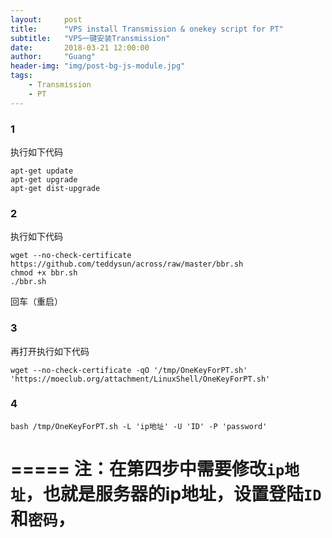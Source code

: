 ```yaml
---
layout:     post
title:      "VPS install Transmission & onekey script for PT"
subtitle:   "VPS一键安装Transmission"
date:       2018-03-21 12:00:00
author:     "Guang"
header-img: "img/post-bg-js-module.jpg"
tags:
    - Transmission
    - PT
---
```


### 1

执行如下代码

```shell
apt-get update
apt-get upgrade
apt-get dist-upgrade
```
### 2

执行如下代码

```shell
wget --no-check-certificate https://github.com/teddysun/across/raw/master/bbr.sh
chmod +x bbr.sh
./bbr.sh
```
回车（重启）

### 3

再打开执行如下代码
```shell
wget --no-check-certificate -qO '/tmp/OneKeyForPT.sh' 'https://moeclub.org/attachment/LinuxShell/OneKeyForPT.sh'
```
### 4

```shell
bash /tmp/OneKeyForPT.sh -L 'ip地址' -U 'ID' -P 'password'
```
=====
注：在第四步中需要修改`ip地址`，也就是服务器的ip地址，设置登陆`ID`和`密码`，
=====